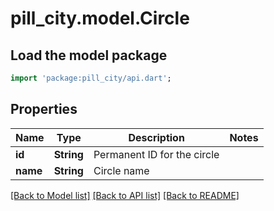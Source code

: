 # pill_city.model.Circle

## Load the model package
```dart
import 'package:pill_city/api.dart';
```

## Properties
Name | Type | Description | Notes
------------ | ------------- | ------------- | -------------
**id** | **String** | Permanent ID for the circle | 
**name** | **String** | Circle name | 

[[Back to Model list]](../README.md#documentation-for-models) [[Back to API list]](../README.md#documentation-for-api-endpoints) [[Back to README]](../README.md)


